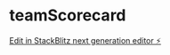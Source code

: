 # teamScorecard

[Edit in StackBlitz next generation editor ⚡️](https://stackblitz.com/~/github.com/tarekhasan2/teamScorecard)